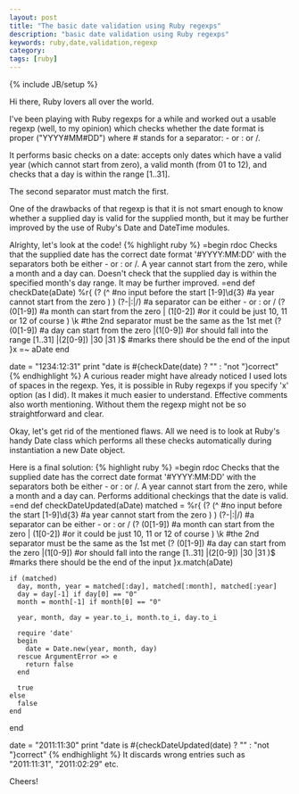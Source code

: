 ```yaml
---
layout: post
title: "The basic date validation using Ruby regexps"
description: "basic date validation using Ruby regexps"
keywords: ruby,date,validation,regexp
category: 
tags: [ruby]
---
```

{% include JB/setup %}

Hi there, Ruby lovers all over the world.

I've been playing with Ruby regexps for a while and worked out a usable regexp (well, to my opinion) which checks whether the date format is proper ("YYYY#MM#DD") where # stands for a separator: - or : or /.

It performs basic checks on a date: accepts only dates which have a valid year (which cannot start from zero), a valid month (from 01 to 12), and checks that a day is within the range \[1..31\].

The second separator must match the first.

One of the drawbacks of that regexp is that it is not smart enough to know whether a supplied day is valid for the supplied month, but it may be further improved by the use of Ruby's Date and DateTime modules.

Alrighty, let's look at the code!
{% highlight ruby %}
=begin rdoc
Checks that the supplied date has the correct date format '#YYYY:MM:DD' with the separators both be either - or : or /.
A year cannot start from the zero, while a month and a day can.
Doesn't check that the supplied day is within the specified month's day range. It may be further improved.
=end
def checkDate(aDate)
  %r{
    (?<year>
      (^            #no input before the start
        [1-9]\d{3}  #a year cannot start from the zero
      ) 
    )
    (?<sep>-|:|/)   #a separator can be either - or : or / 
    (?<month>       
      (0[1-9])      #a month can start from the zero
      |
      (1[0-2])      #or it could be just 10, 11 or 12 of course
    )
    \k<sep>         #the 2nd separator must be the same as the 1st met
    (?<day>
      (0[1-9])      #a day can start from the zero
      |(1[0-9])     #or should fall into the range [1..31]
      |(2[0-9])
      |30
      |31
    )$              #marks there should be the end of the input
  }x =~ aDate
end

date  = "1234:12:31"
print "date is #{checkDate(date) ? "" : "not "}correct"
{% endhighlight %}
A curious reader might have already noticed I used lots of spaces in the regexp. Yes, it is possible in Ruby regexps if you specify 'x' option (as I did). It makes it much easier to understand. Effective comments also worth mentioning. Without them the regexp might not be so straightforward and clear.

Okay, let's get rid of the mentioned flaws. All we need is to look at Ruby's handy Date class which performs all these checks automatically during instantiation a new Date object.

Here is a final solution:
{% highlight ruby %}
=begin rdoc
Checks that the supplied date has the correct date format '#YYYY:MM:DD' with the separators both be either - or : or /.
A year cannot start from the zero, while a month and a day can.
Performs additional checkings that the date is valid.
=end
def checkDateUpdated(aDate)
  matched =
    %r{
        (?<year>
        (^            #no input before the start
          [1-9]\d{3}  #a year cannot start from the zero
        )
      )
      (?<sep>-|:|/)   #a separator can be either - or : or /
      (?<month>
        (0[1-9])      #a month can start from the zero
        |
        (1[0-2])      #or it could be just 10, 11 or 12 of course
      )
      \k<sep>         #the 2nd separator must be the same as the 1st met
      (?<day>
        (0[1-9])      #a day can start from the zero
        |(1[0-9])     #or should fall into the range [1..31]
        |(2[0-9])
        |30
        |31
      )$              #marks there should be the end of the input
    }x.match(aDate)

    if (matched)
      day, month, year = matched[:day], matched[:month], matched[:year]
      day = day[-1] if day[0] == "0"
      month = month[-1] if month[0] == "0"

      year, month, day = year.to_i, month.to_i, day.to_i

      require 'date'
      begin
        date = Date.new(year, month, day)
      rescue ArgumentError => e
        return false
      end

      true
    else
      false
    end
end
 
date = "2011:11:30"
print "date is #{checkDateUpdated(date) ? "" : "not "}correct"
{% endhighlight %}
It discards wrong entries such as "2011:11:31", "2011:02:29" etc.

Cheers!
